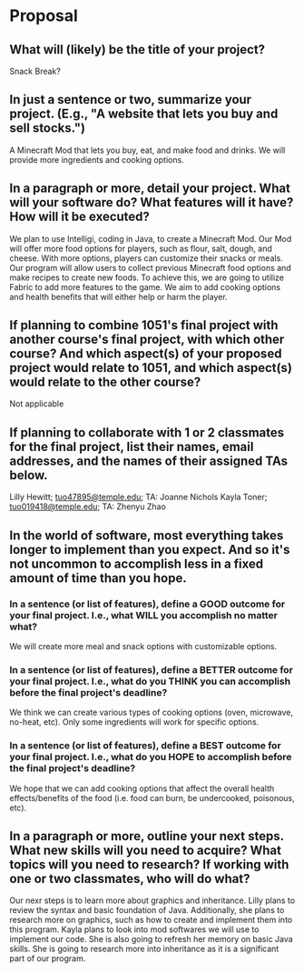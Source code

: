 # Proposal

## What will (likely) be the title of your project?

Snack Break?

## In just a sentence or two, summarize your project. (E.g., "A website that lets you buy and sell stocks.")

A Minecraft Mod that lets you buy, eat, and make food and drinks. We will provide more ingredients and cooking options.

## In a paragraph or more, detail your project. What will your software do? What features will it have? How will it be executed?

We plan to use Intelligi, coding in Java, to create a Minecraft Mod. Our Mod will offer more food options for players, such as flour, salt, dough, and cheese. With more options, players can customize their snacks or meals. Our program will allow users to collect previous Minecraft food options and make recipes to create new foods. To achieve this, we are going to utilize Fabric to add more features to the game. We aim to add cooking options and health benefits that will either help or harm the player. 

## If planning to combine 1051's final project with another course's final project, with which other course? And which aspect(s) of your proposed project would relate to 1051, and which aspect(s) would relate to the other course?

Not applicable

## If planning to collaborate with 1 or 2 classmates for the final project, list their names, email addresses, and the names of their assigned TAs below.

Lilly Hewitt; tuo47895@temple.edu; TA: Joanne Nichols
Kayla Toner; tuo019418@temple.edu; TA: Zhenyu Zhao

## In the world of software, most everything takes longer to implement than you expect. And so it's not uncommon to accomplish less in a fixed amount of time than you hope.

### In a sentence (or list of features), define a GOOD outcome for your final project. I.e., what WILL you accomplish no matter what?

We will create more meal and snack options with customizable options.

### In a sentence (or list of features), define a BETTER outcome for your final project. I.e., what do you THINK you can accomplish before the final project's deadline?

We think we can create various types of cooking options (oven, microwave, no-heat, etc). Only some ingredients will work for specific options. 

### In a sentence (or list of features), define a BEST outcome for your final project. I.e., what do you HOPE to accomplish before the final project's deadline?

We hope that we can add cooking options that affect the overall health effects/benefits of the food (i.e. food can burn, be undercooked, poisonous, etc). 

## In a paragraph or more, outline your next steps. What new skills will you need to acquire? What topics will you need to research? If working with one or two classmates, who will do what?

Our nexr steps is to learn more about graphics and inheritance. Lilly plans to review the syntax and basic foundation of Java. Additionally, she plans to research more on graphics, such as how to create and implement them into this program. Kayla plans to look into mod softwares we will use to implement our code. She is also going to refresh her memory on basic Java skills. She is going to research more into inheritance as it is a significant part of our program.  
